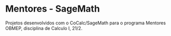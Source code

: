 # Mentores - SageMath #

Projetos desenvolvidos com o CoCalc/SageMath para o programa Mentores OBMEP, disciplina de Calculo I, 21/2.
